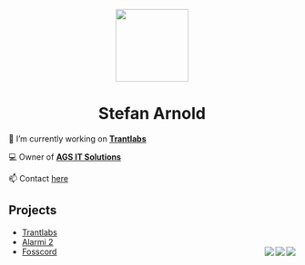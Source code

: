 <p align="center">
	<kbd>
    		<img width="128" height="128" src="https://avatars.githubusercontent.com/u/53957363?v=4">
	</kbd>
</p>
<h1 align="center">Stefan Arnold</h1>

🔭 I’m currently working on **[Trantlabs](https://github.com/trantlabs)**

💻 Owner of **[AGS IT Solutions](https://github.com/ags-it-solutions/)**

📫 Contact [here](https://ags-it-solutions.de/Kontakt) 

<p>
<h2>Projects</h2>
</p>

<ul>
	<li>
		<a href="https://github.com/trantlabs">Trantlabs</a>
	</li>
	<li>
		<a href="https://github.com/Alarmi-2">Alarmi 2</a>
	</li>
	<li>
		<a href="https://github.com/fosscord/fosscord">Fosscord
		<img align="right" src="https://img.shields.io/opencollective/all/fosscord">
		<img align="right" src="https://img.shields.io/github/contributors/fosscord/fosscord">
		<img align="right" src="https://img.shields.io/github/stars/fosscord/fosscord">
		</a>
	</li>
</ul>
